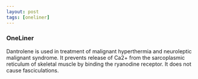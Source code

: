```yaml
---
layout: post
tags: [oneliner]
---
```



### OneLiner

Dantrolene is used in treatment of malignant hyperthermia and neuroleptic malignant syndrome. It prevents release of Ca2+ from the sarcoplasmic reticulum of skeletal muscle by binding the ryanodine receptor. It does not cause fasciculations.
